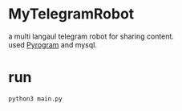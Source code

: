 # MyTelegramRobot
a multi langaul telegram robot for sharing content.
<br />used <a href="https://github.com/pyrogram/pyrogram">Pyrogram</a> and mysql.
# run
<code>python3 main.py</code>
